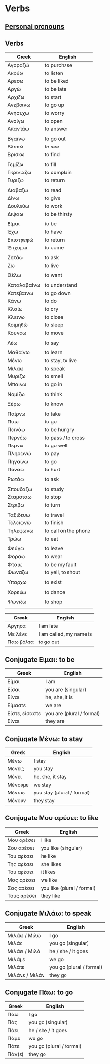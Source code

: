 # Verbs

## [Personal pronouns](./pronouns.md)

## Verbs

| Greek | English |
|--|--|
| Αγοραζώ | to purchase |
| Ακούω | to listen |
| Αρεσω | to be liked |
| Αργώ | to be late  |
| Αρχιζω | to start |
| Ανεβαινω | to go up |
| Ανησυχω | to worry |
| Ανοίγω | to open |
| Απαντάω | to answer |
|  |  |
| Βγαινω | to go out |
| Βλεπώ | to see |
| Βρισκω | to find |
|  |  |
| Γεμίζω | to fill |
| Γκρινιαζω | to complain |
| Γυριζω | to return |
|  |  |
| Διαβαζω | to read |
| Δίνω | to give |
| Δουλεύω | to work |
| Διψαω | to be thirsty |
|  |  |
| Είμαι | to be |
| Έχω | to have |
| Επιστρεφώ | to return |
| Έπχομαι | to come |
|  |  |
| Ζητάω | to ask |
| Ζω | to live |
|  |  |
| Θέλω | to want |
|  |  |
| Καταλαβαίνω | to understand |
| Κατεβαινω | to go down |
| Κάνω | to do |
| Κλαίω | to cry |
| Κλεινω | to close |
| Κοιμηθώ | to sleep |
| Κουναω | to move |
|  |  |
| Λέω | to say |
|  |  |
| Μαθαίνω | to learn |
| Μένω | to stay, to live |
| Μιλαώ | to speak |
| Μυριζω | to smell |
| Μπαινω | to go in |
|  |  |
| Νομίζω | to think |
|  |  |
| Ξέρω | to know |
|  |  |
| Παίρνω | to take |
| Παω | to go |
| Πεινάω | to be hungry |
| Περνάω | to pass / to cross |
| Περνω | to go well |
| Πληρωνώ | to pay |
| Πηγαίνω | to go |
| Ποναω | to hurt |
|  |  |
| Ρωτάω | to ask |
|  |  |
| Σπουδαζω | to study |
| Σταματαω | to stop |
| Στριβω | to turn |
|  |  |
| Ταξιδευω | to travel |
| Τελειωνώ | to finish |
| Τηλεφωνω | to call on the phone |
| Τρώω | to eat |
|  |  |
| Φεύγω | to leave |
| Φοραω | to wear |
| Φταιω | to be my fault |
| Φωναζω | to yell, to shout |
|  |  |
| Υπαρχω | to exist |
|  |  |
| Χορεύω | to dance |
|  |  |
| Ψωνιζω | to shop |
|  |  |

| Greek | English |
|--|--|
| Άργησα | I am late |
| Με λένε | I am called, my name is |
| Παω βόλτα | to go out |

## Conjugate Είμαι: to be

| Greek | English |
|--|--|
| Είμαι | I am |
| Είσαι | you are (singular) |
| Είναι | he, she, it is |
| Είμαστε | we are |
| Είστε, είσαστε | you are (plural / formal) |
| Είναι | they are |

## Conjugate Μένω: to stay

| Greek | English |
|--|--|
| Μένω | I stay |
| Μένεις | you stay |
| Μένει | he, she, it stay |
| Μένουμε | we stay |
| Μένετε | you stay (plural / formal) |
| Μένουν | they stay |

## Conjugate Μου αρέσει: to like

| Greek | English |
|--|--|
| Μου αρέσει | I like |
| Σου αρέσει | you like (singular) |
| Του αρέσει | he like |
| Της αρέσει | she likes |
| Του αρέσει | it likes |
| Μας αρέσει | we like |
| Σας αρέσει | you like (plural / formal) |
| Τους αρέσει | they like |

## Conjugate Μιλάω: to speak

| Greek | English |
|--|--|
| Μιλάω / Μιλώ | I go |
| Μιλάς | you go (singular) |
| Μιλάει / Μιλά | he / she / it goes |
| Μιλάμε | we go |
| Μιλάτε | you go (plural / formal) |
| Μιλάνε / Μιλάν | they go |

## Conjugate Πάω: to go

| Greek | English |
|--|--|
| Πάω | I go |
| Πάς | you go (singular) |
| Πάει | he / she / it goes |
| Πάμε | we go |
| Πάτε | you go (plural / formal) |
| Πάν(ε) | they go |
